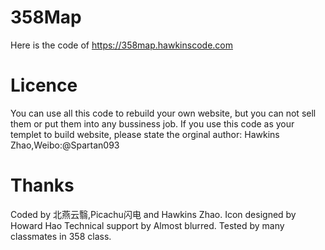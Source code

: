 # 358Map
Here is the code of https://358map.hawkinscode.com

# Licence
You can use all this code to rebuild your own website, but you can not sell them or put them into any bussiness job.
If you use this code as your templet to build website, please state the orginal author: Hawkins Zhao,Weibo:@Spartan093

# Thanks
Coded by 北燕云翳,Picachu闪电 and Hawkins Zhao.
Icon designed by Howard Hao
Technical support by Almost blurred.
Tested by many classmates in 358 class.

